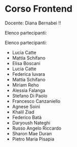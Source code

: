 # Corso Frontend

Docente: Diana Bernabei !!

Elenco partecipanti:

Elenco partecipanti:

- Lucia Catte
- Mattia Schifano
- Elisa Boscani
- Lucia Catte
- Federica Iuvara
- Mattia Schifano
- Miriam Reho
- Alessia Falanga
- Stefano Di Paolo
- Francesco Canzaniello
- Agnese Soini
- Khalil Ziad
- Federico Batà
- Daryoush Nateghi
- Russo Angelo Riccardo
- Sharon Mae Duran 
- Pietro Maria Pisapia
